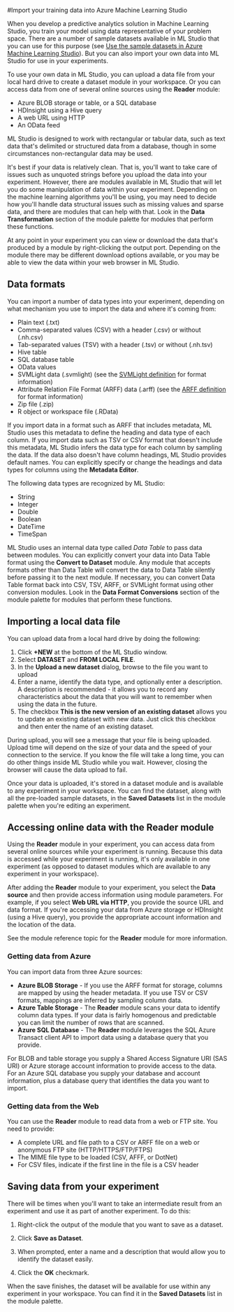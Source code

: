 <properties title="Import your training data into Azure Machine Learning Studio" pageTitle="Import your training data into Machine Learning Studio | Azure" description="How to import your training data Azure Machine Learning Studio from various data sources" metaKeywords="" services="machine-learning" solutions="" documentationCenter="" authors="garye" manager="paulettm" editor="cgronlun"  videoId="" scriptId="" />

<tags ms.service="machine-learning" ms.workload="data-services" ms.tgt_pltfrm="na" ms.devlang="na" ms.topic="article" ms.date="01/21/2015" ms.author="garye" />

#Import your training data into Azure Machine Learning Studio

When you develop a predictive analytics solution in Machine Learning Studio, you train your model using data representative of your problem space.
There are a number of sample datasets available in ML Studio that you can use for this purpose 
(see [Use the sample datasets in Azure Machine Learning Studio](http://azure.microsoft.com/en-us/documentation/articles/machine-learning-use-sample-datasets/)). But you can also import your own data into ML Studio for use in your experiments.

To use your own data in ML Studio, you can upload a data file from your local hard drive to create a dataset module in your workspace. 
Or you can access data from one of several online sources using the **Reader** module:

- Azure BLOB storage or table, or a SQL database
- HDInsight using a Hive query
- A web URL using HTTP
- An OData feed

ML Studio is designed to work with rectangular or tabular data, such as text data that's delimited or structured data from a database, though in some circumstances non-rectangular data may be used.

It's best if your data is relatively clean.
That is, you'll want to take care of issues such as unquoted strings before you upload the data into your experiment.
However, there are modules available in ML Studio that will let you do some manipulation of data within your experiment.
Depending on the machine learning algorithms you'll be using, you may need to decide how you'll handle data structural issues such as missing values and sparse data, and there are modules that can help with that. 
Look in the **Data Transformation** section of the module palette for modules that perform these functions. 

At any point in your experiment you can view or download the data that's produced by a module by right-clicking the output port.
Depending on the module there may be different download options available, or you may be able to view the data within your web browser in ML Studio.


## Data formats

You can import a number of data types into your experiment, depending on what mechanism you use to import the data and where it's coming from:

- Plain text (.txt)
- Comma-separated values (CSV) with a header (.csv) or without (.nh.csv)
- Tab-separated values (TSV) with a header (.tsv) or without (.nh.tsv)
- Hive table
- SQL database table
- OData values
- SVMLight data (.svmlight) (see the [SVMLight definition](http://svmlight.joachims.org/) for format information)
- Attribute Relation File Format (ARFF) data (.arff) (see the [ARFF definition](http://weka.wikispaces.com/ARFF) for format information)
- Zip file (.zip)
- R object or workspace file (.RData)

If you import data in a format such as ARFF that includes metadata, ML Studio uses this metadata to define the heading and data type of each column.
If you import data such as TSV or CSV format that doesn't include this metadata, ML Studio infers the data type for each column by sampling the data. If the data also doesn't have column headings, ML Studio provides default names.
You can explicitly specify or change the headings and data types for columns using the **Metadata Editor**.
 
The following data types are recognized by ML Studio:

- String
- Integer
- Double
- Boolean
- DateTime
- TimeSpan

ML Studio uses an internal data type called *Data Table* to pass data between modules. You can explicitly convert your data into Data Table format using the **Convert to Dataset** module.
Any module that accepts formats other than Data Table will convert the data to Data Table silently before passing it to the next module.
If necessary, you can convert Data Table format back into CSV, TSV, ARFF, or SVMLight format using other conversion modules.
Look in the **Data Format Conversions** section of the module palette for modules that perform these functions.


## Importing a local data file

You can upload data from a local hard drive by doing the following:

1. Click **+NEW** at the bottom of the ML Studio window.
2. Select **DATASET** and **FROM LOCAL FILE**.
3. In the **Upload a new dataset** dialog, browse to the file you want to upload
4. Enter a name, identify the data type, and optionally enter a description. A description is recommended - it allows you to record any characteristics about the data that you will want to remember when using the data in the future.
5. The checkbox **This is the new version of an existing dataset** allows you to update an existing dataset with new data. Just click this checkbox and then enter the name of an existing dataset.

During upload, you will see a message that your file is being uploaded. Upload time will depend on the size of your data and the speed of your connection to the service. 
If you know the file will take a long time, you can do other things inside ML Studio while you wait. However, closing the browser will cause the data upload to fail. 

Once your data is uploaded, it's stored in a dataset module and is available to any experiment in your workspace.
You can find the dataset, along with all the pre-loaded sample datasets, in the **Saved Datasets** list in the module palette when you're editing an experiment.


## Accessing online data with the Reader module

Using the **Reader** module in your experiment, you can access data from several online sources while your experiment is running.
Because this data is accessed while your experiment is running, it's only available in one experiment (as opposed to dataset modules which are available to any experiment in your workspace).

After adding the **Reader** module to your experiment, you select the **Data source** and then provide access information using module parameters. 
For example, if you select **Web URL via HTTP**, you provide the source URL and data format.
If you're accessing your data from Azure storage or HDInsight (using a Hive query), you provide the appropriate account information and the location of the data.

See the module reference topic for the **Reader** module for more information.

### Getting data from Azure

You can import data from three Azure sources:

- **Azure BLOB Storage** - If you use the ARFF format for storage, columns are mapped by using the header metadata. If you use TSV or CSV formats, mappings are inferred by sampling column data. 
- **Azure Table Storage** - The **Reader** module scans your data to identify column data types. If your data is fairly homogenous and predictable you can limit the number of rows that are scanned.
- **Azure SQL Database** - The **Reader** module leverages the SQL Azure Transact client API to import data using a database query that you provide.

For BLOB and table storage you supply a Shared Access Signature URI (SAS URI) or Azure storage account information to provide access to the data. For an Azure SQL database you supply your database and account information, plus a database query that identifies the data you want to import.

### Getting data from the Web

You can use the **Reader** module to read data from a web or FTP site. You need to provide:

- A complete URL and file path to a CSV or ARFF file on a web or anonymous FTP site (HTTP/HTTPS/FTP/FTPS)
- The MIME file type to be loaded (CSV, AFFF, or DotNet)
- For CSV files, indicate if the first line in the file is a CSV header


<!-- Need info for Hive Query and OData

### Getting data from HDInsight


### Getting data from an OData feed


-->


## Saving data from your experiment


There will be times when you'll want to take an intermediate result from an experiment and use it as part of another experiment. To do this:

1. Right-click the output of the module that you want to save as a dataset.

2. Click **Save as Dataset**. 

3. When prompted, enter a name and a description that would allow you to identify the dataset easily.

4. Click the **OK** checkmark.

When the save finishes, the dataset will be available for use within any experiment in your workspace. You can find it in the **Saved Datasets** list in the module palette.

